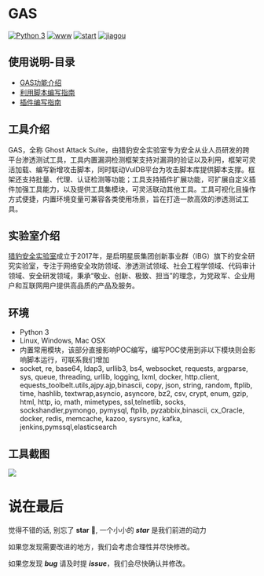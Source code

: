 
# GAS

[![Python 3](https://img.shields.io/badge/python-3-yellow.svg)](https://www.python.org/)
[![www](https://shields.io/badge/官网-cheetah_lab-green?.svg)](https://www.cheetah-lab.com/)
[![start](https://shields.io/badge/反馈-issues-pink?.svg)](https://github.com/cheetah-lab/Ghost-Attack-Suite/issues)
[![jiagou](https://shields.io/badge/架构-vue_electron_django-blue?.svg)](https://github.com/cheetah-lab/Ghost-Attack-Suite/issues)

## 使用说明-目录

- [GAS功能介绍](./docs/USE.md)  
- [利用脚本编写指南](./docs/POC.md)
- [插件编写指南](./docs/CJBX.md)

## 工具介绍

GAS，全称 Ghost Attack Suite，由猎豹安全实验室专为安全从业人员研发的跨平台渗透测试工具，工具内置漏洞检测框架支持对漏洞的验证以及利用，框架可灵活加载、编写新增攻击脚本，同时联动VulDB平台为攻击脚本库提供脚本支撑。框架还支持批量、代理、认证检测等功能；工具支持插件扩展功能，可扩展自定义插件加强工具能力，以及提供工具集模块，可灵活联动其他工具。工具可视化且操作方式便捷，内置环境变量可兼容各类使用场景，旨在打造一款高效的渗透测试工具。

## 实验室介绍

<a href="https://www.cheetah-lab.com">猎豹安全实验室</a>成立于2017年，是启明星辰集团创新事业群（IBG）旗下的安全研究实验室，专注于网络安全攻防领域、渗透测试领域、社会工程学领域、代码审计领域、安全研发领域，秉承“敬业、创新、极致、担当”的理念，为党政军、企业用户和互联网用户提供高品质的产品及服务。

## 环境

- Python 3
- Linux, Windows, Mac OSX
- 内置常用模块，该部分直接影响POC编写，编写POC使用到非以下模块则会影响脚本运行，可联系我们增加
- socket, re, base64, ldap3, urllib3, bs4, websocket, requests, argparse, sys, queue, threading, urllib, logging, lxml, docker, http.client, equests_toolbelt.utils,ajpy.ajp,binascii, copy, json, string, random, ftplib, time, hashlib, textwrap,asyncio, asyncore, bz2, csv, crypt, enum, gzip, html, http, io, math, mimetypes, ssl,telnetlib, socks, sockshandler,pymongo, pymysql, ftplib, pyzabbix,binascii, cx_Oracle, docker, redis, memcache, kazoo, sysrsync, kafka, jenkins,pymssql,elasticsearch

## 工具截图

<img src="./docs/img/tools.jpg">

# 说在最后

觉得不错的话, 别忘了 **star**  👏, 一个小小的 ***star*** 是我们前进的动力

如果您发现需要改进的地方，我们会考虑合理性并尽快修改。

如果您发现 ***bug*** 请及时提 ***issue***，我们会尽快确认并修改。

